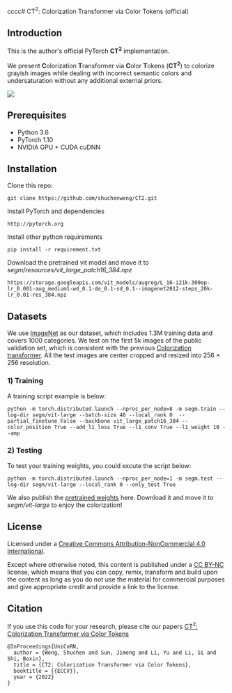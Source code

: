 cccc# CT<sup>2</sup>: Colorization Transformer via Color Tokens (official)

## Introduction
This is the author's official PyTorch <b>CT<sup>2</sup></b> implementation.

We present <b>C</b>olorization <b>T</b>ransformer via <b>C</b>olor <b>T</b>okens (<b>CT<sup>2</sup></b>) to colorize grayish images while dealing with incorrect semantic colors and undersaturation without any additional external priors.

<!-- ![test image size](https://github.com/shuchenweng/CT2/blob/main/application.png){:height="100%" width="100%"} -->
 <img src="https://github.com/shuchenweng/CT2/blob/main/application.png" align=center />
 

## Prerequisites
* Python 3.6
* PyTorch 1.10
* NVIDIA GPU + CUDA cuDNN

## Installation
Clone this repo: 
```
git clone https://github.com/shuchenweng/CT2.git
```
Install PyTorch and dependencies
```
http://pytorch.org
```
Install other python requirements
```
pip install -r requirement.txt
```
Download the pretrained vit model and move it to *segm/resources/vit_large_patch16_384.npz*
```
https://storage.googleapis.com/vit_models/augreg/L_16-i21k-300ep-lr_0.001-aug_medium1-wd_0.1-do_0.1-sd_0.1--imagenet2012-steps_20k-lr_0.01-res_384.npz
```


## Datasets
We use [ImageNet](https://www.image-net.org/) as our dataset, which includes 1.3M training data and covers 1000 categories. We test on the first 5k images of the public validation set, which is consistent with the previous [Colorization transformer](https://iclr.cc/virtual/2021/poster/2844). All the test images are center cropped and resized into 256 × 256 resolution.

### 1) Training
A training script example is below:
```
python -m torch.distributed.launch --nproc_per_node=8 -m segm.train --log-dir segm/vit-large --batch-size 48 --local_rank 0  --partial_finetune False --backbone vit_large_patch16_384 --color_position True --add_l1_loss True --l1_conv True --l1_weight 10 --amp
```

### 2) Testing
To test your training weights, you could excute the script below:
```
python -m torch.distributed.launch --nproc_per_node=1 -m segm.test --log-dir segm/vit-large --local_rank 0 --only_test True
```
We also publish the [pretrained weights](https://pan.baidu.com/s/1cak_aAHIaMTVpTLP0yqRyw) here. Download it and move it to *segm/vit-large* to enjoy the colorization!

## License
Licensed under a [Creative Commons Attribution-NonCommercial 4.0 International](https://creativecommons.org/licenses/by-nc/4.0/).

Except where otherwise noted, this content is published under a [CC BY-NC](https://creativecommons.org/licenses/by-nc/4.0/) license, which means that you can copy, remix, transform and build upon the content as long as you do not use the material for commercial purposes and give appropriate credit and provide a link to the license.

## Citation
If you use this code for your research, please cite our papers [CT<sup>2</sup>: Colorization Transformer via Color Tokens](https://ci.idm.pku.edu.cn/Weng_ECCV22b.pdf)
```
@InProceedings{UniCoRN,
  author = {Weng, Shuchen and Sun, Jimeng and Li, Yu and Li, Si and Shi, Boxin},
  title = {CT2: Colorization Transformer via Color Tokens},
  booktitle = {{ECCV}},
  year = {2022}
}
```
